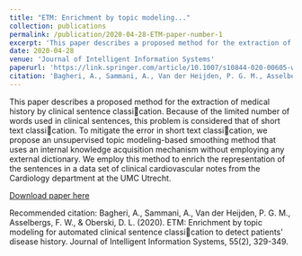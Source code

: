 ```yaml
---
title: "ETM: Enrichment by topic modeling..."
collection: publications
permalink: /publication/2020-04-28-ETM-paper-number-1
excerpt: 'This paper describes a proposed method for the extraction of medical history by clinical sentence classication.'
date: 2020-04-28
venue: 'Journal of Intelligent Information Systems'
paperurl: 'https://link.springer.com/article/10.1007/s10844-020-00605-w'
citation: 'Bagheri, A., Sammani, A., Van der Heijden, P. G. M., Asselbergs, F. W., & Oberski, D. L. (2020). ETM: Enrichment by topic modeling for automated clinical sentence classication to detect patients' disease history. Journal of Intelligent Information Systems, 55(2), 329-349.'
---
```

This paper describes a proposed method for the extraction of medical history by clinical sentence classication. Because of the limited number of words used in clinical sentences, this problem is considered that of short text classication. To mitigate the error in short text classication, we propose an unsupervised topic modeling-based smoothing method that uses an internal knowledge acquisition mechanism without employing any external dictionary. We employ this method to enrich the representation of the sentences in a data set of clinical cardiovascular notes from the Cardiology department at the UMC Utrecht.

[Download paper here](https://link.springer.com/article/10.1007/s10844-020-00605-w)

Recommended citation: Bagheri, A., Sammani, A., Van der Heijden, P. G. M., Asselbergs, F. W., & Oberski, D. L. (2020). ETM: Enrichment by topic modeling for automated clinical sentence classication to detect patients' disease history. Journal of Intelligent Information Systems, 55(2), 329-349.